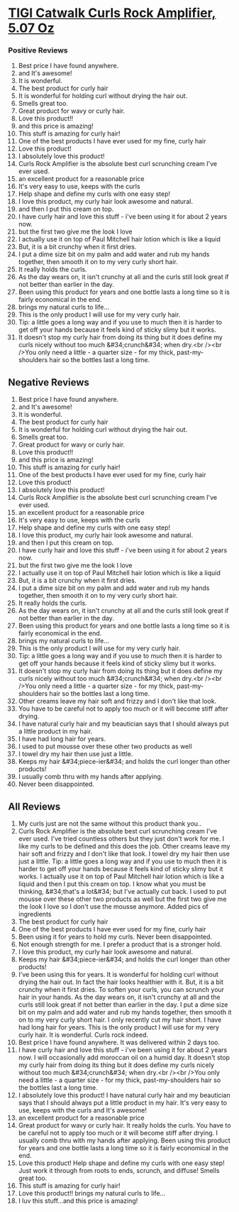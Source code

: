 # [TIGI Catwalk Curls Rock Amplifier, 5.07 Oz](https://products.checkmycream.com/products/TIGI-Catwalk-Curls-Rock-Amplifier-5.07-Oz.html)

### Positive Reviews

<ol>
      <li>Best price I have found anywhere.</li>
      <li>and It&#x27;s awesome!</li>
      <li>It is wonderful.  </li>
      <li>The best product for curly hair</li>
      <li>It is wonderful for holding curl without drying the hair out.  </li>
      <li>Smells great too.</li>
      <li>Great product for wavy or curly hair.</li>
      <li>Love this product!!</li>
      <li>and this price is amazing!</li>
      <li>This stuff is amazing for curly hair!</li>
      <li>One of the best products I have ever used for my fine, curly hair</li>
      <li>Love this product!</li>
      <li>I absolutely love this product!  </li>
      <li>Curls Rock Amplifier is the absolute best curl scrunching cream I&#x27;ve ever used.</li>
      <li>an excellent product for a reasonable price</li>
      <li>It&#x27;s very easy to use, keeps with the curls</li>
      <li>Help shape and define my curls with one easy step!</li>
      <li>I love this product, my curly hair look awesome and natural.</li>
      <li>and then I put this cream on top.</li>
      <li>I have curly hair and love this stuff - i&#x27;ve been using it for about 2 years now.</li>
      <li>but the first two give me the look I love</li>
      <li>I actually use it on top of Paul Mitchell hair lotion which is like a liquid</li>
      <li>But, it is a bit crunchy when it first dries.  </li>
      <li>I put a dime size bit on my palm and add water and rub my hands together, then smooth it on to my very curly short hair.  </li>
      <li>It really holds the curls.</li>
      <li>As the day wears on, it isn&#x27;t crunchy at all and the curls still look great if not better than earlier in the day.  </li>
      <li>Been using this product for years and one bottle lasts a long time so it is fairly economical in the end.</li>
      <li>brings my natural curls to life...</li>
      <li>This is the only product I will use for my very curly hair.  </li>
      <li>Tip: a little goes a long way and if you use to much then it is harder to get off your hands because it feels kind of sticky slimy but it works.</li>
      <li>It doesn&#x27;t stop my curly hair from doing its thing but it does define my curls nicely without too much &amp;#34;crunch&amp;#34; when dry.&lt;br /&gt;&lt;br /&gt;You only need a little - a quarter size - for my thick, past-my-shoulders hair so the bottles last a long time.</li>
</ol>


<h2>Negative Reviews</h2>
<ol>
<li> Best price I have found anywhere.</li>
<li> and It&#x27;s awesome!</li>
<li> It is wonderful.  </li>
<li> The best product for curly hair</li>
<li> It is wonderful for holding curl without drying the hair out.  </li>
<li> Smells great too.</li>
<li> Great product for wavy or curly hair.</li>
<li> Love this product!!</li>
<li> and this price is amazing!</li>
<li> This stuff is amazing for curly hair!</li>
<li> One of the best products I have ever used for my fine, curly hair</li>
<li> Love this product!</li>
<li> I absolutely love this product!  </li>
<li> Curls Rock Amplifier is the absolute best curl scrunching cream I&#x27;ve ever used.</li>
<li> an excellent product for a reasonable price</li>
<li> It&#x27;s very easy to use, keeps with the curls</li>
<li> Help shape and define my curls with one easy step!</li>
<li> I love this product, my curly hair look awesome and natural.</li>
<li> and then I put this cream on top.</li>
<li> I have curly hair and love this stuff - i&#x27;ve been using it for about 2 years now.</li>
<li> but the first two give me the look I love</li>
<li> I actually use it on top of Paul Mitchell hair lotion which is like a liquid</li>
<li> But, it is a bit crunchy when it first dries.  </li>
<li> I put a dime size bit on my palm and add water and rub my hands together, then smooth it on to my very curly short hair.  </li>
<li> It really holds the curls.</li>
<li> As the day wears on, it isn&#x27;t crunchy at all and the curls still look great if not better than earlier in the day.  </li>
<li> Been using this product for years and one bottle lasts a long time so it is fairly economical in the end.</li>
<li> brings my natural curls to life...</li>
<li> This is the only product I will use for my very curly hair.  </li>
<li> Tip: a little goes a long way and if you use to much then it is harder to get off your hands because it feels kind of sticky slimy but it works.</li>
<li> It doesn&#x27;t stop my curly hair from doing its thing but it does define my curls nicely without too much &amp;#34;crunch&amp;#34; when dry.&lt;br /&gt;&lt;br /&gt;You only need a little - a quarter size - for my thick, past-my-shoulders hair so the bottles last a long time.</li>
<li> Other creams leave my hair soft and frizzy and I don&#x27;t like that look.  </li>
<li> You have to be careful not to apply too much or it will become stiff after drying.</li>
<li> I have natural curly hair and my beautician says that I should always put a little product in my hair.  </li>
<li> I have had long hair for years.  </li>
<li> I used to put mousse over these other two products as well</li>
<li> I towel dry my hair then use just a little.</li>
<li> Keeps my hair &amp;#34;piece-ier&amp;#34; and holds the curl longer than other products!</li>
<li> I usually comb thru with my hands after applying.</li>
<li> Never been disappointed.</li>
</ol>

<h2>All Reviews</h2>

<ol>
    <li> My curls just are not the same without this product thank you..</li>
    <li> Curls Rock Amplifier is the absolute best curl scrunching cream I&#x27;ve ever used. I&#x27;ve tried countless others but they just don&#x27;t work for me. I like my curls to be defined and this does the job. Other creams leave my hair soft and frizzy and I don&#x27;t like that look.  I towel dry my hair then use just a little. Tip: a little goes a long way and if you use to much then it is harder to get off your hands because it feels kind of sticky slimy but it works. I actually use it on top of Paul Mitchell hair lotion which is like a liquid and then I put this cream on top. I know what you must be thinking, &amp;#34;that&#x27;s a lot&amp;#34; but I&#x27;ve actually cut back. I used to put mousse over these other two products as well but the first two give me the look I love so I don&#x27;t use the mousse anymore. Added pics of ingredients</li>
    <li> The best product for curly hair</li>
    <li> One of the best products I have ever used for my fine, curly hair</li>
    <li> Been using it for years to hold my curls. Never been disappointed.</li>
    <li> Not enough strength for me. I prefer a product that is a stronger hold.</li>
    <li> I love this product, my curly hair look awesome and natural.</li>
    <li> Keeps my hair &amp;#34;piece-ier&amp;#34; and holds the curl longer than other products!</li>
    <li> I&#x27;ve been using this for years.  It is wonderful for holding curl without drying the hair out.  In fact the hair looks healthier with it.  But, it is a bit crunchy when it first dries.  To soften your curls, you can scrunch your hair in your hands.  As the day wears on, it isn&#x27;t crunchy at all and the curls still look great if not better than earlier in the day.  I put a dime size bit on my palm and add water and rub my hands together, then smooth it on to my very curly short hair.  I only recently cut my hair short.  I have had long hair for years.  This is the only product I will use for my very curly hair.  It is wonderful.  Curls rock indeed.</li>
    <li> Best price I have found anywhere. It was delivered within 2 days too.</li>
    <li> I have curly hair and love this stuff - i&#x27;ve been using it for about 2 years now. I will occasionally add moroccan oil on a humid day. It doesn&#x27;t stop my curly hair from doing its thing but it does define my curls nicely without too much &amp;#34;crunch&amp;#34; when dry.&lt;br /&gt;&lt;br /&gt;You only need a little - a quarter size - for my thick, past-my-shoulders hair so the bottles last a long time.</li>
    <li> I absolutely love this product!  I have natural curly hair and my beautician says that I should always put a little product in my hair.  It&#x27;s very easy to use, keeps with the curls and It&#x27;s awesome!</li>
    <li> an excellent product for a reasonable price</li>
    <li> Great product for wavy or curly hair. It really holds the curls. You have to be careful not to apply too much or it will become stiff after drying. I usually comb thru with my hands after applying. Been using this product for years and one bottle lasts a long time so it is fairly economical in the end.</li>
    <li> Love this product! Help shape and define my curls with one easy step! Just work it through from roots to ends, scrunch, and diffuse! Smells great too.</li>
    <li> This stuff is amazing for curly hair!</li>
    <li> Love this product!! brings my natural curls to life...</li>
    <li> I luv this stuff...and this price is amazing!</li>
</ol>




